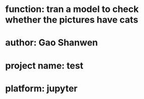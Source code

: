 # function: tran a model to check whether the pictures have cats
# author: Gao Shanwen
# project name: test
# platform: jupyter

